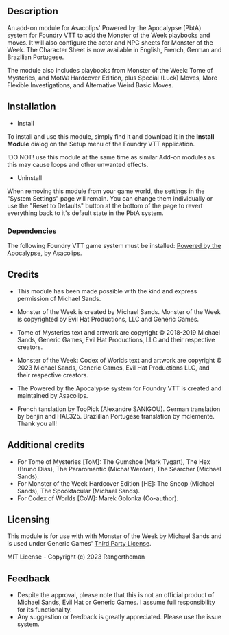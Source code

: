 ## Description

An add-on module for Asacolips' Powered by the Apocalypse (PbtA) system for Foundry VTT to add the Monster of the Week playbooks and moves. It will also configure the actor and NPC sheets for Monster of the Week. The Character Sheet is now available in English, French, German and Brazilian Portugese.

The module also includes playbooks from Monster of the Week: Tome of Mysteries, and MotW: Hardcover Edition, plus Special (Luck) Moves, More Flexible Investigations, and Alternative Weird Basic Moves.

## Installation

* Install

To install and use this module, simply find it and download it in the **Install Module** dialog on the Setup menu of the Foundry VTT application.

!DO NOT! use this module at the same time as similar Add-on modules as this may cause loops and other unwanted effects.

* Uninstall

When removing this module from your game world, the settings in the "System Settings" page will remain. You can change them individually or use the "Reset to Defaults" button at the bottom of the page to revert everything back to it's default state in the PbtA system.

### Dependencies

The following Foundry VTT game system must be installed: [Powered by the Apocalypse](https://gitlab.com/asacolips-projects/foundry-mods/pbta), by Asacolips.

## Credits
 
* This module has been made possible with the kind and express permission of Michael Sands.

* Monster of the Week is created by Michael Sands. Monster of the Week is copyrighted by Evil Hat Productions, LLC and Generic Games.
* Tome of Mysteries text and artwork are copyright © 2018-2019 Michael Sands, Generic Games, Evil Hat Productions, LLC and their respective creators.
* Monster of the Week: Codex of Worlds text and artwork are copyright © 2023 Michael Sands, Generic Games, Evil Hat Productions LLC, and their respective creators.

* The Powered by the Apocalypse system for Foundry VTT is created and maintained by Asacolips.
* French tanslation by TooPick (Alexandre SANIGOU). German translation by benjin and HAL325. Brazlilian Portugese translation by mclemente. Thank you all!

## Additional credits

* For Tome of Mysteries [ToM]: The Gumshoe (Mark Tygart), The Hex (Bruno Dias), The Pararomantic (Michał Werder), The Searcher (Michael Sands).
* For Monster of the Week Hardcover Edition [HE]: The Snoop (Michael Sands), The Spooktacular (Michael Sands).
* For Codex of Worlds [CoW]: Marek Golonka (Co-author).

## Licensing

This module is for use with with Monster of the Week by Michael Sands and is used under Generic Games' [Third Party License](https://genericgames.co.nz/third_party_policy/).

MIT License - Copyright (c) 2023 Rangertheman

## Feedback

* Despite the approval, please note that this is not an official product of Michael Sands, Evil Hat or Generic Games. I assume full responsibility for its functionality.
* Any suggestion or feedback is greatly appreciated. Please use the issue system.
